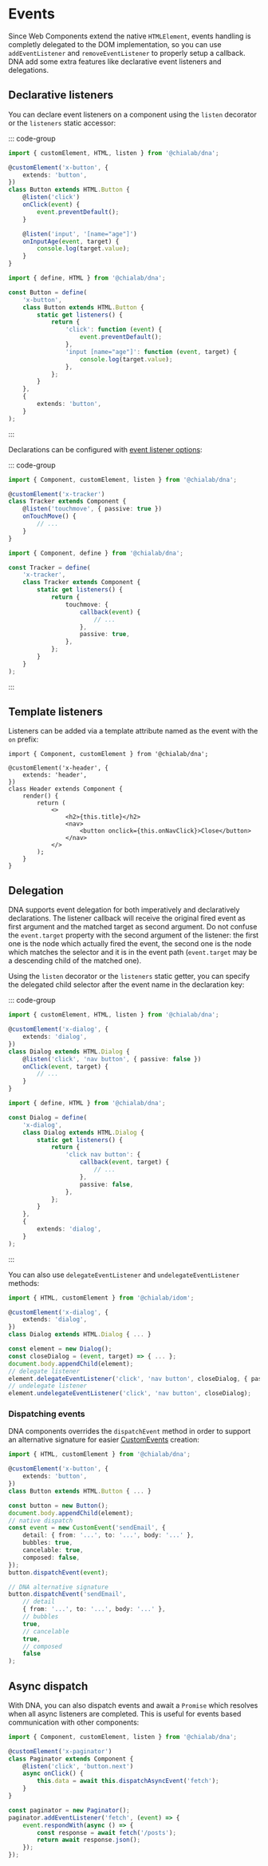 # Events

Since Web Components extend the native `HTMLElement`, events handling is completly delegated to the DOM implementation, so you can use `addEventListener` and `removeEventListener` to properly setup a callback.  
DNA add some extra features like declarative event listeners and delegations.

## Declarative listeners

You can declare event listeners on a component using the `listen` decorator or the `listeners` static accessor:

::: code-group

```ts [@listen]
import { customElement, HTML, listen } from '@chialab/dna';

@customElement('x-button', {
    extends: 'button',
})
class Button extends HTML.Button {
    @listen('click')
    onClick(event) {
        event.preventDefault();
    }

    @listen('input', '[name="age"]')
    onInputAge(event, target) {
        console.log(target.value);
    }
}
```

```ts [get listeners]
import { define, HTML } from '@chialab/dna';

const Button = define(
    'x-button',
    class Button extends HTML.Button {
        static get listeners() {
            return {
                'click': function (event) {
                    event.preventDefault();
                },
                'input [name="age"]': function (event, target) {
                    console.log(target.value);
                },
            };
        }
    },
    {
        extends: 'button',
    }
);
```

:::

Declarations can be configured with [event listener options](https://developer.mozilla.org/en-US/docs/Web/API/EventTarget/addEventListener):

::: code-group

```ts [@listen]
import { Component, customElement, listen } from '@chialab/dna';

@customElement('x-tracker')
class Tracker extends Component {
    @listen('touchmove', { passive: true })
    onTouchMove() {
        // ...
    }
}
```

```ts [get listeners]
import { Component, define } from '@chialab/dna';

const Tracker = define(
    'x-tracker',
    class Tracker extends Component {
        static get listeners() {
            return {
                touchmove: {
                    callback(event) {
                        // ...
                    },
                    passive: true,
                },
            };
        }
    }
);
```

:::

## Template listeners

Listeners can be added via a template attribute named as the event with the `on` prefix:

```tsx
import { Component, customElement } from '@chialab/dna';

@customElement('x-header', {
    extends: 'header',
})
class Header extends Component {
    render() {
        return (
            <>
                <h2>{this.title}</h2>
                <nav>
                    <button onclick={this.onNavClick}>Close</button>
                </nav>
            </>
        );
    }
}
```

## Delegation

DNA supports event delegation for both imperatively and declaratively declarations. The listener callback will receive the original fired event as first argument and the matched target as second argument. Do not confuse the `event.target` property with the second argument of the listener: the first one is the node which actually fired the event, the second one is the node which matches the selector and it is in the event path (`event.target` may be a descending child of the matched one).

Using the `listen` decorator or the `listeners` static getter, you can specify the delegated child selector after the event name in the declaration key:

::: code-group

```ts [@listen]
import { customElement, HTML, listen } from '@chialab/dna';

@customElement('x-dialog', {
    extends: 'dialog',
})
class Dialog extends HTML.Dialog {
    @listen('click', 'nav button', { passive: false })
    onClick(event, target) {
        // ...
    }
}
```

```ts [get listeners]
import { define, HTML } from '@chialab/dna';

const Dialog = define(
    'x-dialog',
    class Dialog extends HTML.Dialog {
        static get listeners() {
            return {
                'click nav button': {
                    callback(event, target) {
                        // ...
                    },
                    passive: false,
                },
            };
        }
    },
    {
        extends: 'dialog',
    }
);
```

:::

You can also use `delegateEventListener` and `undelegateEventListener` methods:

```ts
import { HTML, customElement } from '@chialab/idom';

@customElement('x-dialog', {
    extends: 'dialog',
})
class Dialog extends HTML.Dialog { ... }

const element = new Dialog();
const closeDialog = (event, target) => { ... };
document.body.appendChild(element);
// delegate listener
element.delegateEventListener('click', 'nav button', closeDialog, { passive: false });
// undelegate listener
element.undelegateEventListener('click', 'nav button', closeDialog);
```

### Dispatching events

DNA components overrides the `dispatchEvent` method in order to support an alternative signature for easier [CustomEvents](https://developer.mozilla.org/en-US/docs/Web/Guide/Events/Creating_and_triggering_events) creation:

```ts
import { HTML, customElement } from '@chialab/dna';

@customElement('x-button', {
    extends: 'button',
})
class Button extends HTML.Button { ... }

const button = new Button();
document.body.appendChild(element);
// native dispatch
const event = new CustomEvent('sendEmail', {
    detail: { from: '...', to: '...', body: '...' },
    bubbles: true,
    cancelable: true,
    composed: false,
});
button.dispatchEvent(event);

// DNA alternative signature
button.dispatchEvent('sendEmail',
    // detail
    { from: '...', to: '...', body: '...' },
    // bubbles
    true,
    // cancelable
    true,
    // composed
    false
);
```

## Async dispatch

With DNA, you can also dispatch events and await a `Promise` which resolves when all async listeners are completed. This is useful for events based communication with other components:

```ts
import { Component, customElement, listen } from '@chialab/dna';

@customElement('x-paginator')
class Paginator extends Component {
    @listen('click', 'button.next')
    async onClick() {
        this.data = await this.dispatchAsyncEvent('fetch');
    }
}

const paginator = new Paginator();
paginator.addEventListener('fetch', (event) => {
    event.respondWith(async () => {
        const response = await fetch('/posts');
        return await response.json();
    });
});
```
